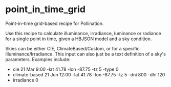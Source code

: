 # point_in_time_grid

Point-in-time grid-based recipe for Pollination.

Use this recipe to calculate illuminance, irradiance, luminance or radiance for
a single point in time, given a HBJSON model and a sky condition.

Skies can be either CIE, ClimateBased/Custom, or for a specific
Illuminance/Irradiance. This input can also just be a text definition
of a sky's parameters. Examples include:

* cie 21 Mar 9:00 -lat 41.78 -lon -87.75 -tz 5 -type 0
* climate-based 21 Jun 12:00 -lat 41.78 -lon -87.75 -tz 5 -dni 800 -dhi 120
* irradiance 0
